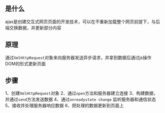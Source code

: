 ## 是什么

ajax是创建交互式网页页面的开发技术，可以在不重新加载整个网页前提下，与后端交换数据，并更新部分内容

## 原理

通过`XmlHttpRequest`对象来向服务器发送异步请求，并拿到数据后通过js操作DOM的形式更新页面

## 步骤

1、创建`XmlHttpRequest`对象
2、通过`open`方法和服务器建立连接
3、构建数据，并通过`send`方法发送数据
4、通过`onreadystate change` 监听服务器和通信状态
5、接收并处理服务器响应数据
6、把处理的数据更新到页面上

